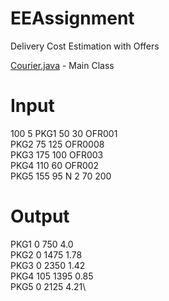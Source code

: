 # EEAssignment
Delivery Cost Estimation with Offers

[Courier.java](https://github.com/donrockvic/EEAssignment/blob/master/src/main/java/com/ee/Courier.java) - Main Class



# Input
100 5
PKG1 50 30 OFR001\
PKG2 75 125 OFR0008\
PKG3 175 100 OFR003\
PKG4 110 60 OFR002\
PKG5 155 95 N
2 70 200


# Output
PKG1 0 750 4.0\
PKG2 0 1475 1.78\
PKG3 0 2350 1.42\
PKG4 105 1395 0.85\
PKG5 0 2125 4.21\
